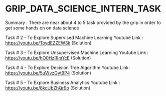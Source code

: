 # GRIP_DATA_SCIENCE_INTERN_TASK
Summary : There are near about 4 to 5 task provided by the grip in order to get some hands on on data science 

Task # 2 - To Explore Supervised Machine Learning
Youtube Link : https://youtu.be/ToydEZZEW3k (Solution)

Task # 3 - To Explore Unsupervised Machine Learning
Youtube Link : https://youtu.be/hO0HzRImYcE (Solution)

Task # 4 - To Explore Decision Tree Algorithm
Youtube Link: https://youtu.be/5uWvzGyt9P4 (Solution)

Task # 5 - To Explore Business Analytics
Youtube Link : https://youtu.be/8kcUbZhQr9o (Solution)
